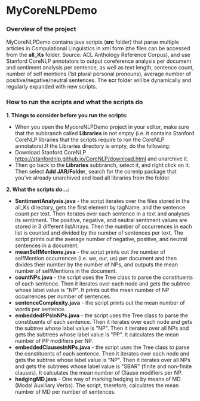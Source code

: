 # MyCoreNLPDemo

### Overview of the project
MyCoreNLPDemo contains java scripts (**src** folder) that parse multiple articles in Compulational Linguistics in xml form (the files can be accessed from the **all_Ks** folder. Source: ACL Anthology Reference Corpus), and use Stanford CoreNLP annotators to output coreference analysis per document and sentiment analysis per sentence, as well as text length, sentence count, number of self mentions (1st plural personal pronouns), average number of positive/negative/neutral sentences. The **scr** folder will be dynamically and regularly expanded with new scripts. 

### How to run the scripts and what the scripts do
**1. Things to consider before you run the scripts:**
- When you open the MycoreNLPDemo project in your editor, make sure that the subbranch called **Libraries** in not empty (i.e. it contains Stanford CoreNLP libraries that the scripts require to run the CoreNLP annotators).If the Libraries directory is empty, do the following:
- Download Stanford CoreNLP https://stanfordnlp.github.io/CoreNLP/download.html and unarchive it.
- Then go back to the **Libraries** subbranch, select it, and right click on it. Then select **Add JAR/Folder**, search for the corenlp package that you've already unarchived and load all libraries from the folder.

**2. What the scripts do...:**
- **SentimentAnalysis.java** - the script iterates over the files stored in the all_Ks directory, gets the first element by tagName, and the sentence count per text. Then iterates over each sentence in a text and analyses its sentiment. The positive, negative, and neutral sentiment values are stored in 3 different listArrays. Then the number of occurrences in each list is counted and divided by the number of sentences per text. The script prints out the average number of negative, positive, and neutral sentences in a document.
- **meanSelfMentions.java** - the script prints out the number of selfMention occurrences (i.e. we, our, us) per document and then divides their number by the number of NPs, and outputs the mean number of selfMentions in the document.
- **countNPs.java** - the script uses the Tree class to parse the constituents of each sentence. Then it iterates over each node and gets the subtree whose label value is "NP". It prints out the mean number of NP occurrences per number of sentences.
- **sentenceComplexity.java** - the script prints out the mean number of words per sentence.
- **embeddedPPsInNPs.java** - the script uses the Tree class to parse the constituents of each sentence. Then it iterates over each node and gets the subtree whose label value is "NP". Then it iterates over all NPs and gets the subtrees whose label value is "PP". It calculates the mean number of PP modifiers per NP.
- **embeddedClausesInNPs.java** - the script uses the Tree class to parse the constituents of each sentence. Then it iterates over each node and gets the subtree whose label value is "NP". Then it iterates over all NPs and gets the subtrees whose label value is "SBAR" (finite and non-finite clauses). It calculates the mean number of Clause modifiers per NP.
- **hedgingMD.java** - One way of marking hedging is by means of MD (Modal Auxiliary Verbs). The script, therefore, calculates the mean number of MD per number of sentences.
  
